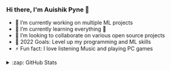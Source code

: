 
### Hi there, I'm Auishik Pyne 👋



- 🔭 I’m currently working on multiple ML projects
- 🌱 I’m currently learning everything 🤣
- 👯 I’m looking to collaborate on various open source projects
- 🥅 2022 Goals: Level up my programming and ML skills
- ⚡ Fun fact: I love listening Music and playing PC games







<details>
  <summary>:zap: GitHub Stats</summary>

  <img align="left" alt="Auishik Pyne's GitHub Stats" src="https://github-readme-stats.codestackr.vercel.app/api?username=auishikpyne&show_icons=true&hide_border=true" />

</details>

[email]: auishikpyne@gmail.com
[twitter]: https://twitter.com/AuishikP

[linkedin]: https://www.linkedin.com/in/auishikpyne/
